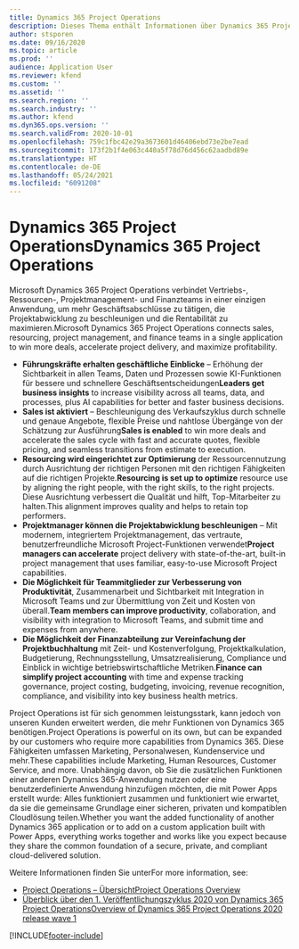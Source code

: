 ```yaml
---
title: Dynamics 365 Project Operations
description: Dieses Thema enthält Informationen über Dynamics 365 Project Vorgänge.
author: stsporen
ms.date: 09/16/2020
ms.topic: article
ms.prod: ''
audience: Application User
ms.reviewer: kfend
ms.custom: ''
ms.assetid: ''
ms.search.region: ''
ms.search.industry: ''
ms.author: kfend
ms.dyn365.ops.version: ''
ms.search.validFrom: 2020-10-01
ms.openlocfilehash: 759c1fbc42e29a3673601d46406ebd73e2be7ead
ms.sourcegitcommit: 173f2b1f4e063c440a5f78d76d456c62aadbd89e
ms.translationtype: HT
ms.contentlocale: de-DE
ms.lasthandoff: 05/24/2021
ms.locfileid: "6091208"
---
```

# <a name="dynamics-365-project-operations"></a><span data-ttu-id="59251-103">Dynamics 365 Project Operations</span><span class="sxs-lookup"><span data-stu-id="59251-103">Dynamics 365 Project Operations</span></span>

<span data-ttu-id="59251-104">Microsoft Dynamics 365 Project Operations verbindet Vertriebs-, Ressourcen-, Projektmanagement- und Finanzteams in einer einzigen Anwendung, um mehr Geschäftsabschlüsse zu tätigen, die Projektabwicklung zu beschleunigen und die Rentabilität zu maximieren.</span><span class="sxs-lookup"><span data-stu-id="59251-104">Microsoft Dynamics 365 Project Operations connects sales, resourcing, project management, and finance teams in a single application to win more deals, accelerate project delivery, and maximize profitability.</span></span>

-   <span data-ttu-id="59251-105">**Führungskräfte erhalten geschäftliche Einblicke** – Erhöhung der Sichtbarkeit in allen Teams, Daten und Prozessen sowie KI-Funktionen für bessere und schnellere Geschäftsentscheidungen</span><span class="sxs-lookup"><span data-stu-id="59251-105">**Leaders get business insights** to increase visibility across all teams, data, and processes, plus AI capabilities for better and faster business decisions.</span></span>
-   <span data-ttu-id="59251-106">**Sales ist aktiviert** – Beschleunigung des Verkaufszyklus durch schnelle und genaue Angebote, flexible Preise und nahtlose Übergänge von der Schätzung zur Ausführung</span><span class="sxs-lookup"><span data-stu-id="59251-106">**Sales is enabled** to win more deals and accelerate the sales cycle with fast and accurate quotes, flexible pricing, and seamless transitions from estimate to execution.</span></span>
-   <span data-ttu-id="59251-107">**Resourcing wird eingerichtet zur Optimierung** der Ressourcennutzung durch Ausrichtung der richtigen Personen mit den richtigen Fähigkeiten auf die richtigen Projekte.</span><span class="sxs-lookup"><span data-stu-id="59251-107">**Resourcing is set up to optimize** resource use by aligning the right people, with the right skills, to the right projects.</span></span> <span data-ttu-id="59251-108">Diese Ausrichtung verbessert die Qualität und hilft, Top-Mitarbeiter zu halten.</span><span class="sxs-lookup"><span data-stu-id="59251-108">This alignment improves quality and helps to retain top performers.</span></span>
-   <span data-ttu-id="59251-109">**Projektmanager können die Projektabwicklung beschleunigen** – Mit modernem, integriertem Projektmanagement, das vertraute, benutzerfreundliche Microsoft Project-Funktionen verwendet</span><span class="sxs-lookup"><span data-stu-id="59251-109">**Project managers can accelerate** project delivery with state-of-the-art, built-in project management that uses familiar, easy-to-use Microsoft Project capabilities.</span></span>
-   <span data-ttu-id="59251-110">**Die Möglichkeit für Teammitglieder zur Verbesserung von Produktivität**, Zusammenarbeit und Sichtbarkeit mit Integration in Microsoft Teams und zur Übermittlung von Zeit und Kosten von überall.</span><span class="sxs-lookup"><span data-stu-id="59251-110">**Team members can improve productivity**, collaboration, and visibility with integration to Microsoft Teams, and submit time and expenses from anywhere.</span></span>
-   <span data-ttu-id="59251-111">**Die Möglichkeit der Finanzabteilung zur Vereinfachung der Projektbuchhaltung** mit Zeit- und Kostenverfolgung, Projektkalkulation, Budgetierung, Rechnungsstellung, Umsatzrealisierung, Compliance und Einblick in wichtige betriebswirtschaftliche Metriken.</span><span class="sxs-lookup"><span data-stu-id="59251-111">**Finance can simplify project accounting** with time and expense tracking governance, project costing, budgeting, invoicing, revenue recognition, compliance, and visibility into key business health metrics.</span></span>

<span data-ttu-id="59251-112">Project Operations ist für sich genommen leistungsstark, kann jedoch von unseren Kunden erweitert werden, die mehr Funktionen von Dynamics 365 benötigen.</span><span class="sxs-lookup"><span data-stu-id="59251-112">Project Operations is powerful on its own, but can be expanded by our customers who require more capabilities from Dynamics 365.</span></span> <span data-ttu-id="59251-113">Diese Fähigkeiten umfassen Marketing, Personalwesen, Kundenservice und mehr.</span><span class="sxs-lookup"><span data-stu-id="59251-113">These capabilities include Marketing, Human Resources, Customer Service, and more.</span></span> <span data-ttu-id="59251-114">Unabhängig davon, ob Sie die zusätzlichen Funktionen einer anderen Dynamics 365-Anwendung nutzen oder eine benutzerdefinierte Anwendung hinzufügen möchten, die mit Power Apps erstellt wurde: Alles funktioniert zusammen und funktioniert wie erwartet, da sie die gemeinsame Grundlage einer sicheren, privaten und kompatiblen Cloudlösung teilen.</span><span class="sxs-lookup"><span data-stu-id="59251-114">Whether you want the added functionality of another Dynamics 365 application or to add on a custom application built with Power Apps, everything works together and works like you expect because they share the common foundation of a secure, private, and compliant cloud-delivered solution.</span></span>

<span data-ttu-id="59251-115">Weitere Informationen finden Sie unter</span><span class="sxs-lookup"><span data-stu-id="59251-115">For more information, see:</span></span>

- [<span data-ttu-id="59251-116">Project Operations – Übersicht</span><span class="sxs-lookup"><span data-stu-id="59251-116">Project Operations Overview</span></span>](https://dynamics.microsoft.com/en-us/project-operations/overview/)
- [<span data-ttu-id="59251-117">Überblick über den 1. Veröffentlichungszyklus 2020 von Dynamics 365 Project Operations</span><span class="sxs-lookup"><span data-stu-id="59251-117">Overview of Dynamics 365 Project Operations 2020 release wave 1</span></span>](/dynamics365-release-plan/2020wave1/dynamics365-project-operations/)



[!INCLUDE[footer-include](includes/footer-banner.md)]
